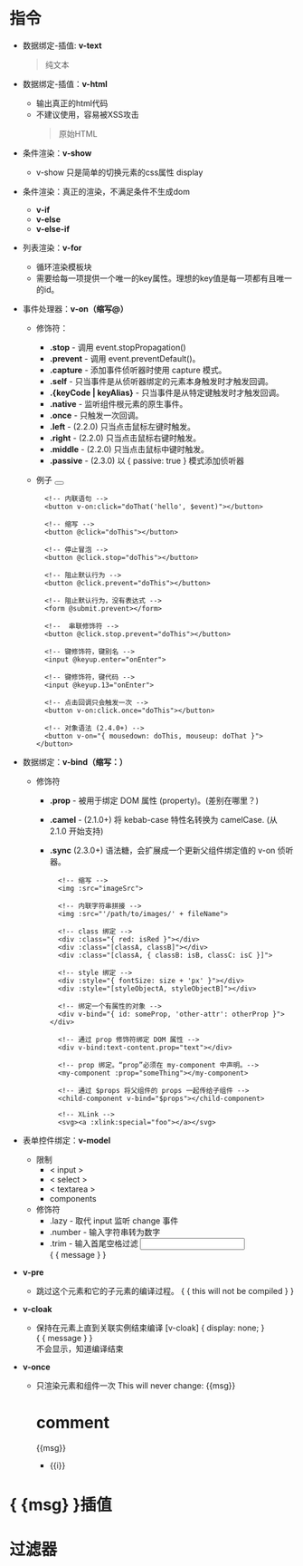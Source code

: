 # 指令
* 数据绑定-插值: **v-text**
    > 纯文本
        <span v-text="message"></span>
* 数据绑定-插值：**v-html**
    * 输出真正的html代码
    * 不建议使用，容易被XSS攻击
        > 原始HTML
            <div v-html="html"></div>
* 条件渲染：**v-show**
    * v-show 只是简单的切换元素的css属性 display
    
* 条件渲染：真正的渲染，不满足条件不生成dom
    * **v-if**
    * **v-else**
    * **v-else-if**
    
* 列表渲染：**v-for**
    * 循环渲染模板块
    * 需要给每一项提供一个唯一的key属性。理想的key值是每一项都有且唯一的id。
            <div v-for="(item, index) in data" :key="index">
                <!-- 内容 -->
            </div> 
            
* 事件处理器：**v-on（缩写@）**
    * 修饰符：
        * **.stop** - 调用 event.stopPropagation()
        * **.prevent** - 调用 event.preventDefault()。
        * **.capture** - 添加事件侦听器时使用 capture 模式。
        * **.self** - 只当事件是从侦听器绑定的元素本身触发时才触发回调。
        * **.{keyCode | keyAlias}** - 只当事件是从特定键触发时才触发回调。
        * **.native** - 监听组件根元素的原生事件。
        * **.once** - 只触发一次回调。
        * **.left** - (2.2.0) 只当点击鼠标左键时触发。
        * **.right** - (2.2.0) 只当点击鼠标右键时触发。
        * **.middle** - (2.2.0) 只当点击鼠标中键时触发。
        * **.passive** - (2.3.0) 以 { passive: true } 模式添加侦听器
    * 例子
            <!-- 方法处理器 -->
            <button v-on:click="doThis"></button>
            
            <!-- 内联语句 -->
            <button v-on:click="doThat('hello', $event)"></button>
            
            <!-- 缩写 -->
            <button @click="doThis"></button>
            
            <!-- 停止冒泡 -->
            <button @click.stop="doThis"></button>
            
            <!-- 阻止默认行为 -->
            <button @click.prevent="doThis"></button>
            
            <!-- 阻止默认行为，没有表达式 -->
            <form @submit.prevent></form>
            
            <!--  串联修饰符 -->
            <button @click.stop.prevent="doThis"></button>
            
            <!-- 键修饰符，键别名 -->
            <input @keyup.enter="onEnter">
            
            <!-- 键修饰符，键代码 -->
            <input @keyup.13="onEnter">
            
            <!-- 点击回调只会触发一次 -->
            <button v-on:click.once="doThis"></button>
            
            <!-- 对象语法 (2.4.0+) -->
            <button v-on="{ mousedown: doThis, mouseup: doThat }"></button>
        
* 数据绑定：**v-bind（缩写：）**
    * 修饰符
        * **.prop** - 被用于绑定 DOM 属性 (property)。(差别在哪里？)
        * **.camel** - (2.1.0+) 将 kebab-case 特性名转换为 camelCase. (从 2.1.0 开始支持)
        * **.sync** (2.3.0+) 语法糖，会扩展成一个更新父组件绑定值的 v-on 侦听器。
                <!-- 绑定一个属性 -->
                <img v-bind:src="imageSrc">
                
                <!-- 缩写 -->
                <img :src="imageSrc">
                
                <!-- 内联字符串拼接 -->
                <img :src="'/path/to/images/' + fileName">
                
                <!-- class 绑定 -->
                <div :class="{ red: isRed }"></div>
                <div :class="[classA, classB]"></div>
                <div :class="[classA, { classB: isB, classC: isC }]">
                
                <!-- style 绑定 -->
                <div :style="{ fontSize: size + 'px' }"></div>
                <div :style="[styleObjectA, styleObjectB]"></div>
                
                <!-- 绑定一个有属性的对象 -->
                <div v-bind="{ id: someProp, 'other-attr': otherProp }"></div>
                
                <!-- 通过 prop 修饰符绑定 DOM 属性 -->
                <div v-bind:text-content.prop="text"></div>
                
                <!-- prop 绑定。“prop”必须在 my-component 中声明。-->
                <my-component :prop="someThing"></my-component>
                
                <!-- 通过 $props 将父组件的 props 一起传给子组件 -->
                <child-component v-bind="$props"></child-component>
                
                <!-- XLink -->
                <svg><a :xlink:special="foo"></a></svg>
            
* 表单控件绑定：**v-model**
    * 限制
        * < input >
        * < select >
        * < textarea >
        * components
    * 修饰符
        * .lazy - 取代 input 监听 change 事件
        * .number - 输入字符串转为数字
        * .trim - 输入首尾空格过滤
                <input v-model="message"/>
                <div>{ { message } }</div>
* **v-pre**
    * 跳过这个元素和它的子元素的编译过程。
            <span v-pre>{ { this will not be compiled } }</spam>
            
* **v-cloak**
    * 保持在元素上直到关联实例结束编译
            [v-cloak] {
                display: none;
            }
            <div v-cloak>{ { message } }</div>
            不会显示，知道编译结束

* **v-once**
    * 只渲染元素和组件一次
                <!-- 单个元素 -->
                <span v-once>This will never change: {{msg}}</span>
                <!-- 有子元素 -->
                <div v-once>
                  <h1>comment</h1>
                  <p>{{msg}}</p>
                </div>
                <!-- 组件 -->
                <my-component v-once :comment="msg"></my-component>
                <!-- `v-for` 指令-->
                <ul>
                  <li v-for="i in list" v-once>{{i}}</li>
                </ul>

# { {msg} }插值

# 过滤器